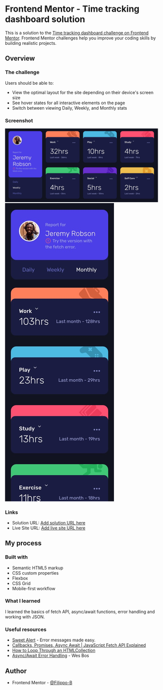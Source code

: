 # Frontend Mentor - Time tracking dashboard solution

This is a solution to the [Time tracking dashboard challenge on Frontend Mentor](https://www.frontendmentor.io/challenges/time-tracking-dashboard-UIQ7167Jw). Frontend Mentor challenges help you improve your coding skills by building realistic projects.

## Overview

### The challenge

Users should be able to:

- View the optimal layout for the site depending on their device's screen size
- See hover states for all interactive elements on the page
- Switch between viewing Daily, Weekly, and Monthly stats

### Screenshot

![Screenshot desktop](./images/screenshots/ss-desktop.jpg)
![Screenshot mobile](./images/screenshots/ss-mobile.jpg)

### Links

- Solution URL: [Add solution URL here](https://your-solution-url.com)
- Live Site URL: [Add live site URL here](https://your-live-site-url.com)

## My process

### Built with

- Semantic HTML5 markup
- CSS custom properties
- Flexbox
- CSS Grid
- Mobile-first workflow

### What I learned

I learned the basics of fetch API, async/await functions, error handling and working with JSON.

### Useful resources

- [Sweet Alert](https://sweetalert.js.org/) - Error messages made easy.
- [Callbacks, Promises, Async Await | JavaScript Fetch API Explained](https://www.youtube.com/watch?v=VmQ6dHvnKIM)
- [How to Loop Through an HTMLCollection](https://dev.to/isabelxklee/how-to-loop-through-an-htmlcollection-379k)
- [Async/Await Error Handling](https://wesbos.com/javascript/12-advanced-flow-control/71-async-await-error-handling) - Wes Bos

## Author

- Frontend Mentor - [@Filippo-B](https://www.frontendmentor.io/profile/Filippo-B)
